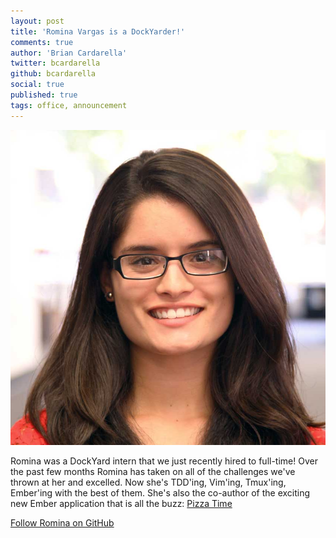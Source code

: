 ```yaml
---
layout: post
title: 'Romina Vargas is a DockYarder!'
comments: true
author: 'Brian Cardarella'
twitter: bcardarella
github: bcardarella
social: true
published: true
tags: office, announcement
---
```


![Romina Vargas](/images/rvargas.jpg)

Romina was a DockYard intern that we just recently hired to full-time!
Over the past few months Romina has taken on all of the challenges we've
thrown at her and excelled. Now she's TDD'ing, Vim'ing, Tmux'ing,
Ember'ing with the best of them. She's also the co-author of the
exciting new Ember application that is all the buzz: [Pizza
Time](http://pizza-time.herokuapp.com)

[Follow Romina on GitHub](https://github.com/rsocci)
